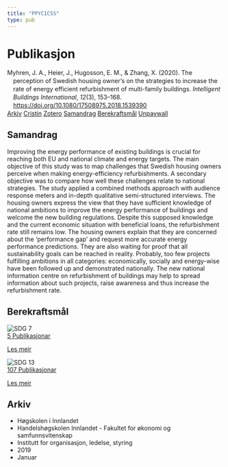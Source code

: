 ```yaml
---
title: "PPYCICSS"
type: pub
---
```

<h1>Publikasjon</h1>
<article id="csl-bib-container-PPYCICSS" class="csl-bib-container">
  <div class="csl-bib-body" style="line-height: 1.35; padding-left: 1em; text-indent:-1em;">
  <div class="csl-entry">Myhren, J. A., Heier, J., Hugosson, E. M., &amp; Zhang, X. (2020). The perception of Swedish housing owner&#x2019;s on the strategies to increase the rate of energy efficient refurbishment of multi-family buildings. <i>Intelligent Buildings International</i>, <i>12</i>(3), 153&#x2013;168. <a href="https://doi.org/10.1080/17508975.2018.1539390">https://doi.org/10.1080/17508975.2018.1539390</a></div>
</div>
  <div class="csl-bib-buttons">
    <a href="#taxonomy-article-PPYCICSS" class="csl-bib-button">Arkiv</a>
    <a href="https://app.cristin.no/results/show.jsf?id=1664598" alt="Cristin URL" class="csl-bib-button">Cristin</a>
    <a href="http://zotero.org/groups/5402882/items/PPYCICSS" alt="Zotero URL" class="csl-bib-button">Zotero</a>
    <a href="#abstract-article-PPYCICSS" class="csl-bib-button">Samandrag</a>
    <a href="#sdg-article-PPYCICSS" class="csl-bib-button">Berekraftsmål</a>
    <a href="https://www.tandfonline.com/doi/pdf/10.1080/17508975.2018.1539390?needAccess=true" class="csl-bib-button">Unpaywall</a>
  </div>
  <div id="csl-bib-meta-container-PPYCICSS"></div>
</article>
<div id="csl-bib-meta-PPYCICSS" class="csl-bib-meta">
  <article id="abstract-article-PPYCICSS" class="abstract-article">
    <h1>Samandrag</h1>
    Improving the energy performance of existing buildings is crucial for reaching both EU and national climate and energy targets. The main objective of this study was to map challenges that Swedish housing owners perceive when making energy-efficiency refurbishments. A secondary objective was to compare how well these challenges relate to national strategies. The study applied a combined methods approach with audience response meters and in-depth qualitative semi-structured interviews. The housing owners express the view that they have sufficient knowledge of national ambitions to improve the energy performance of buildings and welcome the new building regulations. Despite this supposed knowledge and the current economic situation with beneficial loans, the refurbishment rate still remains low. The housing owners explain that they are concerned about the ‘performance gap’ and request more accurate energy performance predictions. They are also waiting for proof that all sustainability goals can be reached in reality. Probably, too few projects fulfilling ambitions in all categories: economically, socially and energy-wise have been followed up and demonstrated nationally. The new national information centre on refurbishment of buildings may help to spread information about such projects, raise awareness and thus increase the refurbishment rate.
  </article>
  <article id="sdg-article-PPYCICSS" class="sdg-article">
    <h1>Berekraftsmål</h1>
    <div class="sdg-container"><div id="sdg7" class="sdg"> <img src="{{< params subfolder >}}images/sdg/sdg07_no.png" class="image" alt="SDG 7"> <div class="sdg-overlay"> <a href="{{< params subfolder >}}no/archive/?sdg=7#archive" class="sdg-publication-count"><span>5</span> Publikasjonar</a> <p><a href="NA" class="sdg-read-more">Les meir</a></p> </div> </div> <div id="sdg13" class="sdg"> <img src="{{< params subfolder >}}images/sdg/sdg13_no.png" class="image" alt="SDG 13"> <div class="sdg-overlay"> <a href="{{< params subfolder >}}no/archive/?sdg=13#archive" class="sdg-publication-count"><span>107</span> Publikasjonar</a> <p><a href="NA" class="sdg-read-more">Les meir</a></p> </div> </div></div>
  </article>
  <article id="taxonomy-article-PPYCICSS" class="taxonomy-article">
    <h1>Arkiv</h1>
    <ul>
      <li>Høgskolen i Innlandet</li>
      <li>Handelshøgskolen Innlandet - Fakultet for økonomi og samfunnsvitenskap</li>
      <li>Institutt for organisasjon, ledelse, styring</li>
      <li>2019</li>
      <li>Januar</li>
    </ul>
  </article>
</div>
